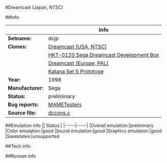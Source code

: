 #Dreamcast (Japan, NTSC)

##Info

||Info|
|-----|-----|
|**Setname:**|dcjp
|**Clones:**|[Dreamcast (USA, NTSC)](dc.md)
||[HKT-0120 Sega Dreamcast Development Box](dcdev.md)
||[Dreamcast (Europe, PAL)](dceu.md)
||[Katana Set 5 Prototype](dcprt.md)
|**Year:**|1998
|**Manufacturer:**|Sega
|**Status:**|preliminary
|**Bug reports:**|[MAMETesters](http://mametesters.org/view_all_set.php?type=1&temporary=y&search=dccons.c)
|**Source file:**|[dccons.c](https://github.com/mamedev/mame/blob/master/src/mess/drivers/dccons.c)

##Emulation info
|| Status |
|-----|-----|
|Overall emulation:|preliminary
|Color emulation:|good
|Sound emulation:|good
|Graphics emulation:|good
|Savestates:|unsupported

##Tech info

##Romset info

<!--- START OF EDITED COMMENT DO NOT TOUCH TEXT ABOVE-->
